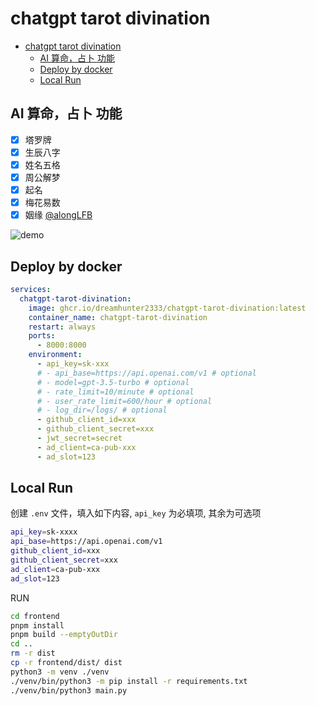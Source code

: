 # chatgpt tarot divination

- [chatgpt tarot divination](#chatgpt-tarot-divination)
  - [AI 算命，占卜 功能](#ai-算命占卜-功能)
  - [Deploy by docker](#deploy-by-docker)
  - [Local Run](#local-run)

## AI 算命，占卜 功能

- [x] 塔罗牌
- [x] 生辰八字
- [x] 姓名五格
- [x] 周公解梦
- [x] 起名
- [x] 梅花易数
- [x] 姻缘 [@alongLFB](https://github.com/alongLFB)

![demo](assets/demo.png)

## Deploy by docker

```yaml
services:
  chatgpt-tarot-divination:
    image: ghcr.io/dreamhunter2333/chatgpt-tarot-divination:latest
    container_name: chatgpt-tarot-divination
    restart: always
    ports:
      - 8000:8000
    environment:
      - api_key=sk-xxx
      # - api_base=https://api.openai.com/v1 # optional
      # - model=gpt-3.5-turbo # optional
      # - rate_limit=10/minute # optional
      # - user_rate_limit=600/hour # optional
      # - log_dir=/logs/ # optional
      - github_client_id=xxx
      - github_client_secret=xxx
      - jwt_secret=secret
      - ad_client=ca-pub-xxx
      - ad_slot=123
```

## Local Run

创建 `.env` 文件，填入如下内容, `api_key` 为必填项, 其余为可选项

```bash
api_key=sk-xxxx
api_base=https://api.openai.com/v1
github_client_id=xxx
github_client_secret=xxx
ad_client=ca-pub-xxx
ad_slot=123
```

RUN

```bash
cd frontend
pnpm install
pnpm build --emptyOutDir
cd ..
rm -r dist
cp -r frontend/dist/ dist
python3 -m venv ./venv
./venv/bin/python3 -m pip install -r requirements.txt
./venv/bin/python3 main.py
```
